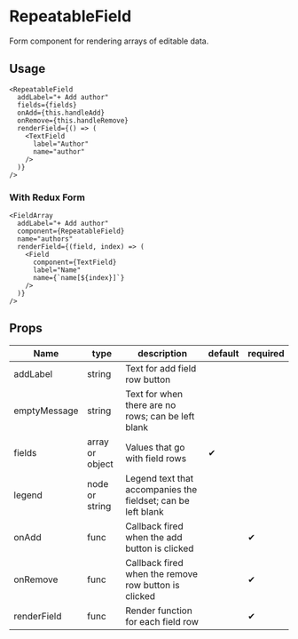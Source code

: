 # RepeatableField
Form component for rendering arrays of editable data.

## Usage
```
<RepeatableField
  addLabel="+ Add author"
  fields={fields}
  onAdd={this.handleAdd}
  onRemove={this.handleRemove}
  renderField={() => (
    <TextField
      label="Author"
      name="author"
    />
  )}
/>
```

### With Redux Form
```
<FieldArray
  addLabel="+ Add author"
  component={RepeatableField}
  name="authors"
  renderField={(field, index) => (
    <Field
      component={TextField}
      label="Name"
      name={`name[${index}]`}
    />
  )}
/>
```

## Props
Name | type | description | default | required
--- | --- | --- | --- | ---
addLabel | string | Text for add field row button |
emptyMessage | string | Text for when there are no rows; can be left blank |
fields | array or object | Values that go with field rows | &#10004;
legend | node or string | Legend text that accompanies the fieldset; can be left blank |
onAdd | func | Callback fired when the add button is clicked |  | &#10004;
onRemove | func | Callback fired when the remove row button is clicked |  | &#10004;
renderField | func | Render function for each field row |  | &#10004;
